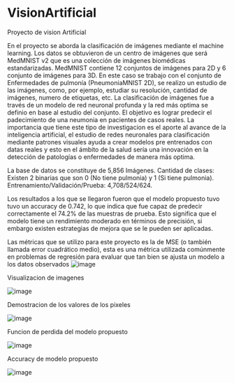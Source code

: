 # VisionArtificial
Proyecto de vision Artificial

En el proyecto se aborda la clasificación de imágenes mediante el machine learning.
Los datos se obtuvieron de un centro de imágenes que será MedMNIST v2 que es una colección de imágenes biomédicas
 estandarizadas. MedMNIST contiene 12 conjuntos de imágenes para
 2D y 6 conjunto de imágenes para 3D. En este caso se trabajo con el conjunto de Enfermedades
 de pulmonía (PneumoniaMNIST 2D), se realizo un estudio de las imágenes, como, por ejemplo,
 estudiar su resolución, cantidad de imágenes, numero de etiquetas, etc. La clasificación de imágenes
 fue a través de un modelo de red neuronal profunda y la red más optima se definio en base al
 estudio del conjunto. El objetivo es lograr predecir el padecimiento de una neumonia en pacientes de casos reales.
 La importancia que tiene este tipo de investigacion es el aporte al avance de
 la inteligencia artificial, el estudio de redes neuronales para clasificación mediante patrones visuales
 ayuda a crear modelos pre entrenados con datas reales y esto en el ámbito de la salud sería una
 innovación en la detección de patologías o enfermedades de manera más optima. 

 La base de datos se constituye de 5,856 Imágenes. Cantidad de clases: Existen 2 binarias que son 0 (No tiene pulmonia) y 1 (Si tiene pulmonia).  Entrenamiento/Validación/Prueba: 4,708/524/624.

 Los resultados a los que se llegaron fueron que el modelo propuesto tuvo tuvo un accuracy de 0.742, lo que indica que fue capaz de predecir correctamente el
 74.2% de las muestras de prueba. Esto significa que el modelo tiene un rendimiento moderado en
 términos de precisión, si embargo existen estrategias de mejora que se le pueden ser aplicadas. 


 Las métricas que se utilizo para este proyecto es la de MSE (o también llamada error cuadrático
 medio), esta es una métrica utilizada comúnmente en problemas de regresión para evaluar que tan
 bien se ajusta un modelo a los datos observados
![image](https://github.com/user-attachments/assets/56154559-e4cd-408a-97be-536fadbeefd0)

  Visualizacion de imagenes

![image](https://github.com/user-attachments/assets/2abb9b02-b645-4eb3-a178-73cfd4d12f3a)

  Demostracion de los valores de los pixeles

 ![image](https://github.com/user-attachments/assets/9d1cd1a9-00d5-47ba-a4b3-38e7db4632f5)


  Funcion de perdida del modelo propuesto

![image](https://github.com/user-attachments/assets/fed8db3c-6875-44ee-8959-57580b2152e5)


  Accuracy de modelo propuesto

  
![image](https://github.com/user-attachments/assets/81fee2d0-ce82-476f-8132-86c056af8df5)

 

